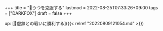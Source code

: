 +++
title = "🦊うつを克服する"
lastmod = 2022-08-25T07:33:26+09:00
tags = ["DARKFOX"]
draft = false
+++

up: [🦊虚無との戦いに勝利する]({{< relref "20220809121054.md" >}})

